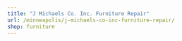```yaml
---
title: "J Michaels Co. Inc. Furniture Repair"
url: /minneapolis/j-michaels-co-inc-furniture-repair/
shop: furniture
---
```

